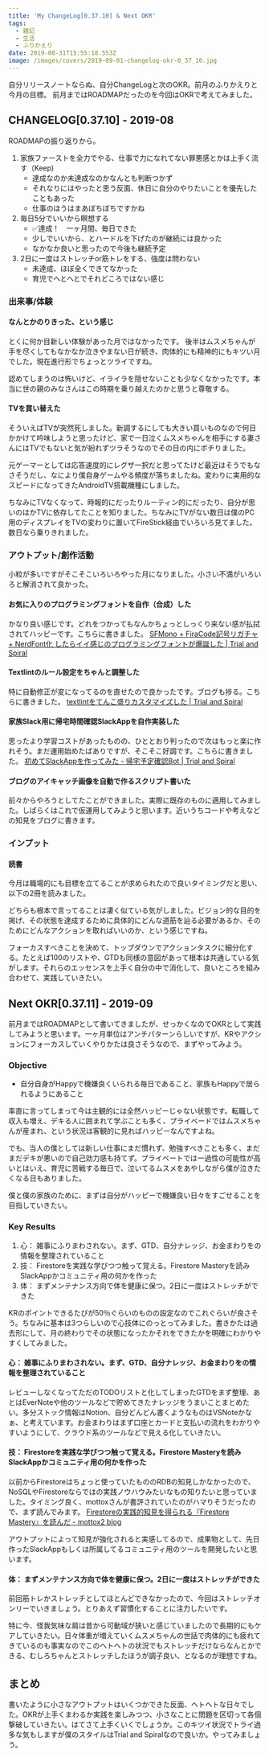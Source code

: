 ```yaml
---
title: 'My ChangeLog[0.37.10] & Next OKR'
tags:
  - 雑記
  - 生活
  - ふりかえり
date: 2019-08-31T15:55:18.553Z
image: /images/covers/2019-09-01-changelog-okr-0_37_10.jpg
---
```

自分リリースノートならぬ、自分ChangeLogと次のOKR。前月のふりかえりと今月の目標。
前月まではROADMAPだったのを今回はOKRで考えてみました。

## CHANGELOG[0.37.10] - 2019-08
ROADMAPの振り返りから。
1. 家族ファーストを全力でやる、仕事で力になれてない罪悪感とかは上手く流す（Keep)
    + 達成なのか未達成なのかなんとも判断つかず
    + それなりにはやったと思う反面、休日に自分のやりたいことを優先したこともあった
    + 仕事のほうはまあぼちぼちですかね
2. 毎日5分でいいから瞑想する
    + ✅達成！　一ヶ月間、毎日できた
    + 少しでいいから、とハードルを下げたのが継続には良かった
    + なかなか良いと思ったので今後も継続予定
3. 2日に一度はストレッチor筋トレをする、強度は問わない
    + 未達成、ほぼ全くできてなかった
    + 育児でへとへとでそれどころではない感じ

### 出来事/体験
#### なんとかのりきった、という感じ
とくに何か目新しい体験があった月ではなかったです。
後半はムスメちゃんが手を尽くしてもなかなか泣きやまない日が続き、肉体的にも精神的にもキツい月でした。現在進行形でちょっとツライですね。

認めてしまうのは怖いけど、イライラを隠せないことも少なくなかったです。本当に世の親のみなさんはこの時期を乗り越えたのかと思うと尊敬する。

#### TVを買い替えた
そういえばTVが突然死しました。新調するにしても大きい買いものなので何日かかけて吟味しようと思ったけど、家で一日泣くムスメちゃんを相手にする妻さんにはTVでもないと気が紛れずツラそうなのでその日の内にポチりました。

元ゲーマーとしては応答速度的にレグザ一択だと思ってたけど最近はそうでもなさそうだし、なにより僕自身ゲームやる頻度が落ちましたね。変わりに実用的なスピードになってきたAndroidTV搭載機種にしました。

ちなみにTVなくなって、時報的にだったりルーティン的にだったり、自分が思いのほかTVに依存してたことを知りました。ちなみにTVがない数日は僕のPC用のディスプレイをTVの変わりに置いてFireStick経由でいろいろ見てました。数日なら乗りきれました。

### アウトプット/創作活動
小粒が多いですがそこそこいろいろやった月になりました。小さい不満がいろいろと解消されて良かった。

#### お気に入りのプログラミングフォントを自作（合成）した
かなり良い感じです。どれをつかってもなんかちょっとしっくり来ない感が払拭されてハッピーです。こちらに書きました。
[SFMono \+ FiraCode記号リガチャ \+ NerdFont化 したらイイ感じのプログラミングフォントが爆誕した \| Trial and Spiral](/combine-sfmono-ligaturizer-nerd-font/)

#### Textlintのルール設定をちゃんと調整した
特に自動修正が変になってるのを直せたので良かったです。ブログも捗る。こちらに書きました。
[textlintをてんこ盛りカスタマイズした \| Trial and Spiral](/fully-customized-textlint/)

#### 家族Slack用に帰宅時間確認SlackAppを自作実装した
思ったより学習コストがあったものの、ひととおり判ったので次はもっと楽に作れそう。まだ運用始めたばありですが、そこそこ好調です。こちらに書きました。
[初めてSlackAppを作ってみた - 帰宅予定確認Bot \| Trial and Spiral](/develop-first-slack-app/)

#### ブログのアイキャッチ画像を自動で作るスクリプト書いた
前々からやろうとしてたことができました。実際に既存のものに適用してみました。しばらくはこれで仮運用してみようと思います。近いうちコードや考えなどの知見をブログに書きます。

### インプット
#### 読書
今月は職場的にも目標を立てることが求められたので良いタイミングだと思い、以下の2冊を読みました。

<AdCard asin="4833419238" title="ザ・コーチ - 最高の自分に出会える『目標の達人ノート』" image-url="https://images-na.ssl-images-amazon.com/images/I/41GC3tJCzZL._SX346_BO1,204,203,200_.jpg" date="2019-08-31" searchWords="ザ・コーチ - 最高の自分に出会える『目標の達人ノート』" />

<AdCard asin="4822255646" title="OKR(オーケーアール) シリコンバレー式で大胆な目標を達成する方法" image-url="https://images-na.ssl-images-amazon.com/images/I/51uoteQoTmL._SX342_BO1,204,203,200_.jpg" date="2019-08-31" searchWords="OKR" />

どちらも根本で言ってることは凄く似ている気がしました。ビジョン的な目的を掲げ、その状態を達成するために具体的にどんな道筋を辿る必要があるか、そのためにどんなアクションを取ればいいのか、という感じですね。

フォーカスすべきことを決めて、トップダウンでアクションタスクに細分化する。たとえば100のリストや、GTDも同様の意図があって根本は共通している気がします。それらのエッセンスを上手く自分の中で消化して、良いところを組み合わせて、実践していきたい。

## Next OKR[0.37.11] - 2019-09
前月まではROADMAPとして書いてきましたが、せっかくなのでOKRとして実践してみようと思います。一ヶ月単位はアンチパターンらしいですが、KRやアクションにフォーカスしていくやりかたは良さそうなので、まずやってみよう。

### Objective
+ 自分自身がHappyで機嫌良くいられる毎日であること、家族もHappyで居られるようにあること

率直に言ってしまって今は主観的には全然ハッピーじゃない状態です。転職して収入も増え、デキる人に囲まれて学ぶことも多く、プライベードではムスメちゃんが産まれ、という状況は客観的に見ればハッピーなんですよね。

でも、当人の僕としては新しい仕事にまだ慣れず、勉強すべきことも多く、まだまだデキが悪いので自己効力感も持てず。プライベートでは一過性の可能性が高いとはいえ、育児に苦戦する毎日で、泣いてるムスメをあやしながら僕が泣きたくなる日もありました。

僕と僕の家族のために、まずは自分がハッピーで機嫌良い日々をすごせることを目指していきたい。

### Key Results
1. 心： 雑事にふりまわされない。まず、GTD、自分ナレッジ、お金まわりをの情報を整理されていること
2. 技： Firestoreを実践な学びつつ触って覚える。Firestore Masteryを読みSlackAppかコミュニティ用の何かを作った
3. 体： まずメンテナンス方向で体を健康に保つ。2日に一度はストレッチができた

KRのポイントできるたびが50％ぐらいのものの設定なのでこれぐらいが良さそう。ちなみに基本は3つらしいので心技体にのっとってみました。書きかたは過去形にして、月の終わりでその状態になったかそれをできたかを明確にわかりやすくしてみました。

#### 心： 雑事にふりまわされない。まず、GTD、自分ナレッジ、お金まわりをの情報を整理されていること
レビューしなくなってただのTODOリストと化してしまったGTDをまず整理、あとはEverNoteや他のツールなどで貯めてきたナレッジをうまいことまとめたい。多分ストック情報はNotion、自分どんどん書くようなものはVSNoteかなぁ、と考えています。お金まわりはまず口座とカードと支払いの流れをわかりやすいようにして、クラウド系のツールなどで見える化していきたい。

#### 技： Firestoreを実践な学びつつ触って覚える。Firestore Masteryを読みSlackAppかコミュニティ用の何かを作った
以前からFirestoreはちょっと使っていたもののRDBの知見しかなかったので、NoSQLやFirestoreならではの実践ノウハウみたいなもの知りたいと思っていました。タイミング良く、mottoxさんが書評されていたのがハマりそうだったので、まず読んでみます。
[Firestoreの実践的知見を得られる『Firestore Mastery』を読んだ \- mottox2 blog](https://mottox2.com/posts/379)

アウトプットによって知見が強化されると実感してるので、成果物として、先日作ったSlackAppもしくは所属してるコミュニティ用のツールを開発したいと思います。

#### 体： まずメンテナンス方向で体を健康に保つ。2日に一度はストレッチができた
前回筋トレかストレッチとしてほとんどできなかったので、今回はストレッチオンリーでいきましょう。とりあえず習慣化することに注力したいです。

特に今、怪我気味な肩は昔から可動域が狭いと感じていましたので長期的にもケアしていきたい。日々体重が増えていくムスメちゃんの世話で肉体的にも疲れてきているのも事実なのでこのヘトヘトの状況でもストレッチだけならなんとかできる、むしろちゃんとストレッチしたほうが調子良い、となるのが理想ですね。

## まとめ
書いたように小さなアウトプットはいくつかできた反面、ヘトヘトな日々でした。OKRが上手くまわるか実践を楽しみつつ、小さなことに問題を区切って各個撃破していきたい。はてさて上手くいくでしょうか。このキツイ状況でトライ過多な気もしますが僕のスタイルはTrial and Spiralなので良いか。やってみましょう。
